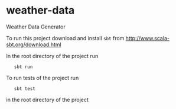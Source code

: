 # weather-data
Weather Data Generator

To run this project download and install `sbt` from http://www.scala-sbt.org/download.html

In the root directory of the project run

```
   sbt run
```

To run tests of the project run

```
   sbt test
```

in the root directory of the project
